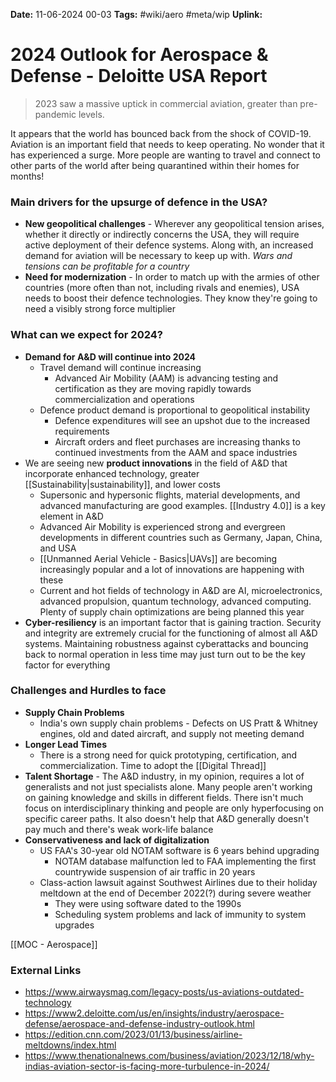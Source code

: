 **Date:** 11-06-2024 00-03
**Tags:** #wiki/aero #meta/wip
**Uplink:**

# 2024 Outlook for Aerospace & Defense - Deloitte USA Report

> 2023 saw a massive uptick in commercial aviation, greater than pre-pandemic levels. 

It appears that the world has bounced back from the shock of COVID-19. Aviation is an important field that needs to keep operating. No wonder that it has experienced a surge. More people are wanting to travel and connect to other parts of the world after being quarantined within their homes for months!

### Main drivers for the upsurge of defence in the USA?
- **New geopolitical challenges** - Wherever any geopolitical tension arises, whether it directly or indirectly concerns the USA, they will require active deployment of their defence systems. Along with, an increased demand for aviation will be necessary to keep up with. *Wars and tensions can be profitable for a country*
- **Need for modernization** - In order to match up with the armies of other countries (more often than not, including rivals and enemies), USA needs to boost their defence technologies. They know they're going to need a visibly strong force multiplier

### What can we expect for 2024?
- **Demand for A&D will continue into 2024**
	- Travel demand will continue increasing
		- Advanced Air Mobility (AAM) is advancing testing and certification as they are moving rapidly towards commercialization and operations
	- Defence product demand is proportional to geopolitical instability
		- Defence expenditures will see an upshot due to the increased requirements
		- Aircraft orders and fleet purchases are increasing thanks to continued investments from the AAM and space industries
- We are seeing new **product innovations** in the field of A&D that incorporate enhanced technology, greater [[Sustainability|sustainability]], and lower costs
	- Supersonic and hypersonic flights, material developments, and advanced manufacturing are good examples. [[Industry 4.0]] is a key element in A&D
	- Advanced Air Mobility is experienced strong and evergreen developments in different countries such as Germany, Japan, China, and USA
	- [[Unmanned Aerial Vehicle - Basics|UAVs]] are becoming increasingly popular and a lot of innovations are happening with these
	- Current and hot fields of technology in A&D are AI, microelectronics, advanced propulsion, quantum technology, advanced computing. Plenty of supply chain optimizations are being planned this year
- **Cyber-resiliency** is an important factor that is gaining traction. Security and integrity are extremely crucial for the functioning of almost all A&D systems. Maintaining robustness against cyberattacks and bouncing back to normal operation in less time may just turn out to be the key factor for everything

### Challenges and Hurdles to face
- **Supply Chain Problems**
	- India's own supply chain problems - Defects on US Pratt & Whitney engines, old and dated aircraft, and supply not meeting demand
- **Longer Lead Times**
	- There is a strong need for quick prototyping, certification, and commercialization. Time to adopt the [[Digital Thread]]
- **Talent Shortage** - The A&D industry, in my opinion, requires a lot of generalists and not just specialists alone. Many people aren't working on gaining knowledge and skills in different fields. There isn't much focus on interdisciplinary thinking and people are only hyperfocusing on specific career paths. It also doesn't help that A&D generally doesn't pay much and there's weak work-life balance
- **Conservativeness and lack of digitalization**
	- US FAA's 30-year old NOTAM software is 6 years behind upgrading
		- NOTAM database malfunction led to FAA implementing the first countrywide suspension of air traffic in 20 years
	- Class-action lawsuit against Southwest Airlines due to their holiday meltdown at the end of December 2022(?) during severe weather
		- They were using software dated to the 1990s
		- Scheduling system problems and lack of immunity to system upgrades

[[MOC - Aerospace]]
### External Links
- https://www.airwaysmag.com/legacy-posts/us-aviations-outdated-technology
- https://www2.deloitte.com/us/en/insights/industry/aerospace-defense/aerospace-and-defense-industry-outlook.html
- https://edition.cnn.com/2023/01/13/business/airline-meltdowns/index.html
- https://www.thenationalnews.com/business/aviation/2023/12/18/why-indias-aviation-sector-is-facing-more-turbulence-in-2024/

